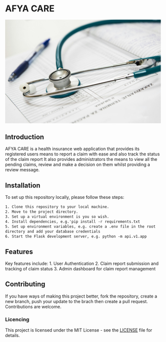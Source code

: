 # AFYA CARE

![Image](static/images/readme.jpg)

## Introduction

AFYA CARE is a health insurance web application that provides its registered users means to report a claim with ease and also track the status of the claim report
It also provides administrators the means to view all the pending claims, review and make a decision on them whilst providing a review message.


## Installation

To set up this repository locally, please follow these steps:

    1. Clone this repository to your local machine.
    2. Move to the project directory.
    3. Set up a virtual environment is you so wish.
    4. Install dependencies, e.g.'pip install -r requirements.txt
    5. Set up environment variables, e.g. create a .env file in the root directory and add your database credentials
    6. Start the Flask development server, e.g. python -m api.v1.app

## Features

Key features include:
    1. User Authentication
    2. Claim report submission and tracking of claim status
    3. Admin dashboard for claim report management 

## Contributing

If you have ways of making this project better, fork the repository, create a new branch, push your update to the brach then create a pull request. Contributions are welcome.

### Licencing

This project is licensed under the MIT License - see the [LICENSE](LICENSE) file for details.